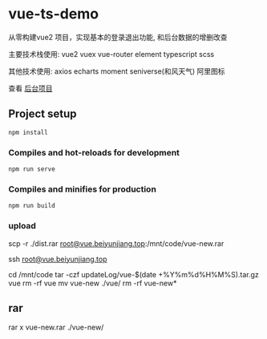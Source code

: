 # vue-ts-demo

从零构建vue2 项目，实现基本的登录退出功能, 和后台数据的增删改查

主要技术栈使用: vue2 vuex vue-router element  typescript scss

其他技术使用: axios echarts moment seniverse(和风天气) 阿里图标

查看 [后台项目](https://github.com/5neverstop/node-koa)



## Project setup
```
npm install
```

### Compiles and hot-reloads for development
```
npm run serve
```

### Compiles and minifies for production
```
npm run build
```



### upload 

scp -r ./dist.rar root@vue.beiyunjiang.top:/mnt/code/vue-new.rar

ssh root@vue.beiyunjiang.top

cd /mnt/code
tar -czf updateLog/vue-$(date +%Y%m%d%H%M%S).tar.gz vue
rm -rf vue
mv vue-new ./vue/
rm -rf  vue-new*

## rar
rar x vue-new.rar ./vue-new/
